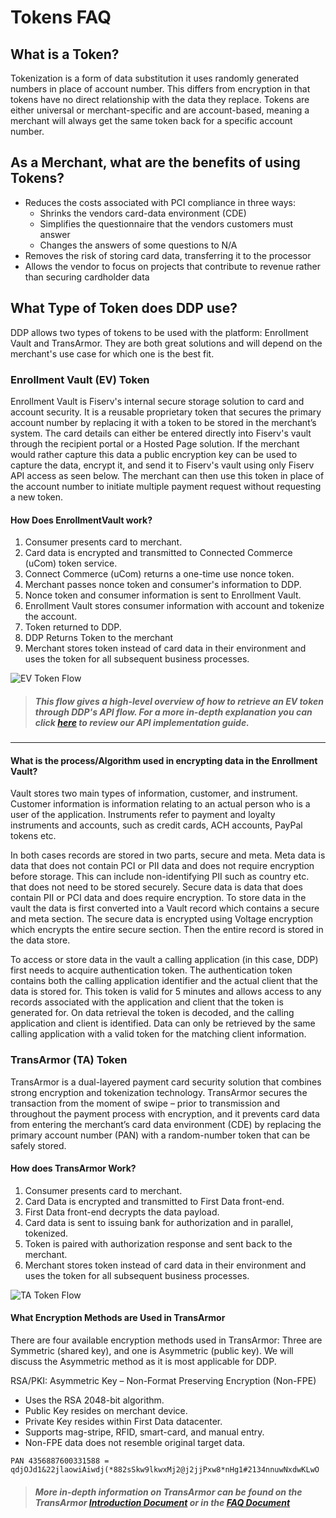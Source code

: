 # Tokens FAQ

## What is a Token?

Tokenization is a form of data substitution it uses randomly generated numbers in place of account number. This differs from encryption in that tokens have no direct relationship with the data they replace. Tokens are either universal or merchant-specific and are account-based, meaning a merchant will always get the same token back for a specific account number.

## As a Merchant, what are the benefits of using Tokens?

- Reduces the costs associated with PCI compliance in three ways:
  - Shrinks the vendors card-data environment (CDE)
  - Simplifies the questionnaire that the vendors customers must answer
  - Changes the answers of some questions to N/A
- Removes the risk of storing card data, transferring it to the processor
- Allows the vendor to focus on projects that contribute to revenue rather than securing cardholder data

## What Type of Token does DDP use?

DDP allows two types of tokens to be used with the platform: Enrollment Vault and TransArmor. They are both great solutions and will depend on the merchant's use case for which one is the best fit.

### Enrollment Vault (EV) Token

Enrollment Vault is Fiserv's internal secure storage solution to card and account security. It is a reusable proprietary token that secures the primary account number by replacing it with a token to be stored in the merchant’s system. The card details can either be entered directly into Fiserv's vault through the recipient portal or a Hosted Page solution. If the merchant would rather capture this data a public encryption key can be used to capture the data, encrypt it, and send it to Fiserv's vault using only Fiserv API access as seen below. The merchant can then use this token in place of the account number to initiate multiple payment request without requesting a new token.

#### How Does EnrollmentVault work?

1. Consumer presents card to merchant.
2. Card data is encrypted and transmitted to Connected Commerce (uCom) token service.
3. Connect Commerce (uCom) returns a one-time use nonce token.
4. Merchant passes nonce token and consumer's information to DDP.
5. Nonce token and consumer information is sent to Enrollment Vault.
6. Enrollment Vault stores consumer information with account and tokenize the account.
7. Token returned to DDP.
8. DDP Returns Token to the merchant
9. Merchant stores token instead of card data in their environment and uses the token for all subsequent business processes.

![EV Token Flow](../../assets/images/EV2_flow.png)

> ##### *This flow gives a high-level overview of how to retrieve an EV token through DDP's API flow. For a more in-depth explanation you can click [here](../docs/?path=docs/interactive-guide/apiflow.md) to review our API implementation guide.*

___

#### What is the process/Algorithm used in encrypting data in the Enrollment Vault?

Vault stores two main types of information, customer, and instrument. Customer information is information relating to an actual person who is a user of the application. Instruments refer to payment and loyalty instruments and accounts, such as credit cards, ACH accounts, PayPal tokens etc.

In both cases records are stored in two parts, secure and meta. Meta data is data that does not contain PCI or PII data and does not require encryption before storage. This can include non-identifying PII such as country etc. that does not need to be stored securely. Secure data is data that does contain PII or PCI data and does require encryption. To store data in the vault the data is first converted into a Vault record which contains a secure and meta section. The secure data is encrypted using Voltage encryption which encrypts the entire secure section. Then the entire record is stored in the data store.

To access or store data in the vault a calling application (in this case, DDP) first needs to acquire authentication token. The authentication token contains both the calling application identifier and the actual client that the data is stored for. This token is valid for 5 minutes and allows access to any records associated with the application and client that the token is generated for. On data retrieval the token is decoded, and the calling application and client is identified. Data can only be retrieved by the same calling application with a valid token for the matching client information.

### TransArmor (TA) Token

TransArmor is a dual-layered payment card security solution that combines strong encryption and tokenization technology. TransArmor secures the transaction from the moment of swipe – prior to transmission and throughout the payment process with encryption, and it prevents card data from entering the merchant’s card data environment (CDE) by replacing the primary account number (PAN) with a random-number token that can be safely stored.

#### How does TransArmor Work?

1. Consumer presents card to merchant.
2. Card Data is encrypted and transmitted to First Data front-end.
3. First Data front-end decrypts the data payload.
4. Card data is sent to issuing bank for authorization and in parallel, tokenized.
5. Token is paired with authorization response and sent back to the merchant.
6. Merchant stores token instead of card data in their environment and uses the token for all subsequent business processes.

![TA Token Flow](../../assets/images/ta-flow.png)

#### What Encryption Methods are Used in TransArmor

There are four available encryption methods used in TransArmor: Three are Symmetric (shared key), and one is Asymmetric (public key). We will discuss the Asymmetric method as it is most applicable for DDP.

RSA/PKI: Asymmetric Key – Non-Format Preserving Encryption (Non-FPE)

- Uses the RSA 2048-bit algorithm.
- Public Key resides on merchant device.
- Private Key resides within First Data datacenter.
- Supports mag-stripe, RFID, smart-card, and manual entry.
- Non-FPE data does not resemble original target data.

```no-highlight
PAN 4356887600331588 = qdjOJd1&22jlaowiAiwdj(*882sSkw9lkwxMj2@j2jjPxw8*nHg1#2134nnuwNxdwKLwO
```

> ##### More in-depth information on TransArmor can be found on the TransArmor [Introduction Document](https://merchants.fiserv.com/content/dam/s7/firstdata/us/en/article_listing/301-654-transarmor_ss_2p.pdf) or in the [FAQ Document](https://merchants.fiserv.com/content/dam/s7/firstdata/us/en/article_listing/TransArmor_FAQ_Transitional.pdf)
